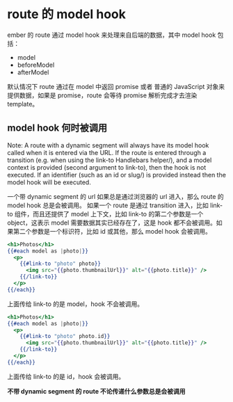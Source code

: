 # route 的 model hook 

ember 的 route 通过 model hook 来处理来自后端的数据，其中 model hook 包括：
- model
- beforeModel
- afterModel

默认情况下 route 通过在 model 中返回 promise 或者 普通的 JavaScript 对象来提供数据，如果是 promise，route 会等待 promise 解析完成才去渲染 template。

## model hook 何时被调用

Note: A route with a dynamic segment will always have its model hook called when it is entered via the URL. If the route is entered through a transition (e.g. when using the link-to Handlebars helper/), and a model context is provided (second argument to link-to), then the hook is not executed. If an identifier (such as an id or slug/) is provided instead then the model hook will be executed.

一个带 dynamic segment 的 url 如果总是通过浏览器的 url 进入，那么 route 的 model hook 总是会被调用。
如果一个 route 是通过 transition 进入，比如 link-to 组件，而且还提供了 model 上下文，比如 link-to 的第二个参数是一个 object，这表示 model 需要数据其实已经存在了，这是 hook 都不会被调用。如果第二个参数是一个标识符，比如 id 或其他，那么 model hook 会被调用。

```hbs
<h1>Photos</h1>
{{#each model as |photo|}}
  <p>
    {{#link-to "photo" photo}}
      <img src="{{photo.thumbnailUrl}}" alt="{{photo.title}}" />
    {{/link-to}}
  </p>
{{/each}}
```
上面传给 link-to 的是 model，hook 不会被调用。

```hbs
<h1>Photos</h1>
{{#each model as |photo|}}
  <p>
    {{#link-to "photo" photo.id}}
      <img src="{{photo.thumbnailUrl}}" alt="{{photo.title}}" />
    {{/link-to}}
  </p>
{{/each}}
```
上面传给 link-to 的是 id，hook 会被调用。

**不带 dynamic segment 的 route 不论传递什么参数总是会被调用**